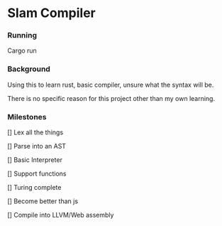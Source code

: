 # Slam Compiler

### Running

Cargo run

### Background

Using this to learn rust, basic compiler, unsure what the syntax will be.

There is no specific reason for this project other than my own learning.

### Milestones

[] Lex all the things

[] Parse into an AST

[] Basic Interpreter

[] Support functions

[] Turing complete

[] Become better than js

[] Compile into LLVM/Web assembly
